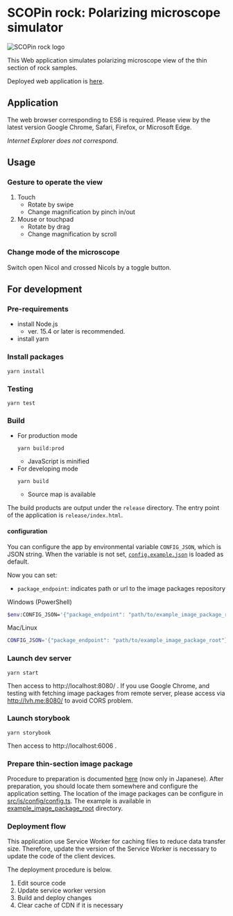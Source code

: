 # SCOPin rock: Polarizing microscope simulator

![SCOPin rock logo](./release/images/SCOPin_rock_logo.png)

This Web application simulates polarizing microscope view of the thin section of rock samples.

Deployed web application is [here](https://microscope.fumipo-theta.com).

## Application

The web browser corresponding to ES6 is required. Please view by the latest version Google Chrome, Safari, Firefox, or Microsoft Edge.

*Internet Explorer does not correspond*.

## Usage

### Gesture to operate the view

1. Touch
    * Rotate by swipe
    * Change magnification by pinch in/out
2. Mouse or touchpad
    * Rotate by drag
    * Change magnification by scroll


### Change mode of the microscope

Switch open Nicol and crossed Nicols by a toggle button.

## For development

### Pre-requirements

* install Node.js
  * ver. 15.4 or later is recommended.
* install yarn

### Install packages

```console
yarn install
```

### Testing

```console
yarn test
```

### Build

- For production mode
  ```console
  yarn build:prod
  ```
  - JavaScript is minified
- For developing mode
  ```console
  yarn build
  ```
  - Source map is available

The build products are output under the `release` directory.
The entry point of the application is `release/index.html`.

#### configuration

You can configure the app by environmental variable `CONFIG_JSON`, which is JSON string.
When the variable is not set, [`config.example.json`](./config.example.json) is loaded as default.

Now you can set:

- `package_endpoint`: indicates path or url to the image packages repository

Windows (PowerShell)

```sh
$env:CONFIG_JSON='{"package_endpoint": "path/to/example_image_package_root"}'; yarn build
```

Mac/Linux

```sh
CONFIG_JSON='{"package_endpoint": "path/to/example_image_package_root"}' yarn build
```

### Launch dev server

```console
yarn start
```

Then access to http://localhost:8080/ .
If you use Google Chrome, and testing with fetching image packages from remote server, please access via http://lvh.me:8080/ to avoid CORS problem.

### Launch storybook

```
yarn storybook
```

Then access to http://localhost:6006 .

### Prepare thin-section image package

Procedure to preparation is documented [here](./docs/operation/procedure_to_prepare_sample_images.md) (now only in Japanese).
After preparation, you should locate them somewhere and configure the application setting.
The location of the image packages can be configure in [src/js/config/config.ts](./src/js/config/config.ts).
The example is available in [example_image_package_root](./example_image_package_root) directory.

### Deployment flow

This application use Service Worker for caching files to reduce data transfer size.
Therefore, update the version of the Service Worker is necessary to update the code of the client devices.

The deployment procedure is below.

1. Edit source code
2. Update service worker version
3. Build and deploy changes
4. Clear cache of CDN if it is necessary
